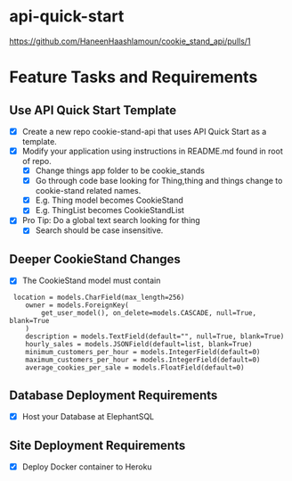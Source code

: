 # api-quick-start

https://github.com/HaneenHaashlamoun/cookie_stand_api/pulls/1

# Feature Tasks and Requirements
## Use API Quick Start Template
- [x] Create a new repo cookie-stand-api that uses API Quick Start as a template.
- [x] Modify your application using instructions in README.md found in root of repo.
  - [x] Change things app folder to be cookie_stands
  - [x] Go through code base looking for Thing,thing and things change to cookie-stand related names.
  - [x] E.g. Thing model becomes CookieStand
  - [x] E.g. ThingList becomes CookieStandList
- [x] Pro Tip: Do a global text search looking for thing
  - [x] Search should be case insensitive.

## Deeper CookieStand Changes
- [x] The CookieStand model must contain
```
 location = models.CharField(max_length=256)
    owner = models.ForeignKey(
        get_user_model(), on_delete=models.CASCADE, null=True, blank=True
    )
    description = models.TextField(default="", null=True, blank=True)
    hourly_sales = models.JSONField(default=list, blank=True)
    minimum_customers_per_hour = models.IntegerField(default=0)
    maximum_customers_per_hour = models.IntegerField(default=0)
    average_cookies_per_sale = models.FloatField(default=0)
```

## Database Deployment Requirements
- [x] Host your Database at ElephantSQL

## Site Deployment Requirements
- [x] Deploy Docker container to Heroku
